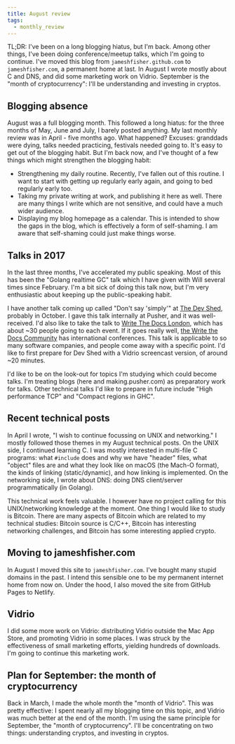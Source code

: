 ```yaml
---
title: August review
tags:
  - monthly_review
---
```


TL;DR: I've been on a long blogging hiatus, but I'm back.
Among other things, I've been doing conference/meetup talks, which I'm going to continue.
I've moved this blog from `jameshfisher.github.com` to `jameshfisher.com`, a permanent home at last.
In August I wrote mostly about C and DNS, and did some marketing work on Vidrio.
September is the "month of cryptocurrency": I'll be understanding and investing in cryptos.

## Blogging absence

August was a full blogging month.
This followed a long hiatus:
for the three months of May, June and July,
I barely posted anything.
My last monthly review was in April - five months ago.
What happened?
Excuses: granddads were dying, talks needed practicing, festivals needed going to.
It's easy to get out of the blogging habit.
But I'm back now, and I've thought of a few things which might strengthen the blogging habit:

* Strengthening my daily routine.
  Recently, I've fallen out of this routine.
  I want to start with getting up regularly early again,
  and going to bed regularly early too.
* Taking my private writing at work,
  and publishing it here as well.
  There are many things I write which are not sensitive,
  and could have a much wider audience.
* Displaying my blog homepage as a calendar.
  This is intended to show the gaps in the blog,
  which is effectively a form of self-shaming.
  I am aware that self-shaming could just make things worse.

## Talks in 2017

In the last three months, I've accelerated my public speaking.
Most of this has been the "Golang realtime GC" talk which I have given with Will several times since February.
I'm a bit sick of doing this talk now,
but I'm very enthusiastic about keeping up the public-speaking habit.

I have another talk coming up called "Don't say 'simply'"
at [The Dev Shed](https://www.meetup.com/the-dev-shed/),
probably in October.
I gave this talk internally at Pusher, and it was well-received.
I'd also like to take the talk to [Write The Docs London](https://www.meetup.com/Write-The-Docs-London/),
which has about ~30 people going to each event.
If it goes really well,
[the Write the Docs Community](http://www.writethedocs.org/) has international conferences.
This talk is applicable to so many software companies, and people come away with a specific point.
I'd like to first prepare for Dev Shed with a Vidrio screencast version, of around ~20 minutes.

I'd like to be on the look-out for topics I'm studying which could become talks.
I'm treating blogs (here and making.pusher.com) as preparatory work for talks.
Other technical talks I'd like to prepare in future include
"High performance TCP" and "Compact regions in GHC".

## Recent technical posts

In April I wrote, "I wish to continue focussing on UNIX and networking."
I mostly followed those themes in my August technical posts.
On the UNIX side, I continued learning C.
I was mostly interested in multi-file C programs:
what `#include` does and why we have "header" files,
what "object" files are and what they look like on macOS (the Mach-O format),
the kinds of linking (static/dynamic),
and how linking is implemented.
On the networking side, I wrote about DNS:
doing DNS client/server programmatically (in Golang).

This technical work feels valuable.
I however have no project calling for this UNIX/networking knowledge at the moment.
One thing I would like to study is Bitcoin.
There are many aspects of Bitcoin which are related to my technical studies:
Bitcoin source is C/C++,
Bitcoin has interesting networking challenges,
and Bitcoin has some interesting applied crypto.

## Moving to jameshfisher.com

In August I moved this site to `jameshfisher.com`.
I've bought many stupid domains in the past.
I intend this sensible one to be my permanent internet home from now on.
Under the hood, I also moved the site from GitHub Pages to Netlify.

## Vidrio

I did some more work on Vidrio:
distributing Vidrio outside the Mac App Store,
and promoting Vidrio in some places.
I was struck by the effectiveness of small marketing efforts,
yielding hundreds of downloads.
I'm going to continue this marketing work.

## Plan for September: the month of cryptocurrency

Back in March, I made the whole month the "month of Vidrio".
This was pretty effective: I spent nearly all my blogging time on this topic,
and Vidrio was much better at the end of the month.
I'm using the same principle for September, the "month of cryptocurrency".
I'll be concentrating on two things: understanding cryptos, and investing in cryptos.
